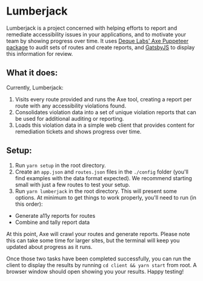 # Lumberjack

Lumberjack is a project concerned with helping efforts to report and remediate accessibility issues in your applications, and to motivate your team by showing progress over time. It uses [Deque Labs' Axe Puppeteer package](https://github.com/dequelabs/axe-puppeteer) to audit sets of routes and create reports, and [GatsbyJS](https://www.gatsbyjs.org/) to display this information for review.

## What it does:

Currently, Lumberjack:

1.  Visits every route provided and runs the Axe tool, creating a report per route with any accessibility violations found.
1.  Consolidates violation data into a set of unique violation reports that can be used for additional auditing or reporting.
1.  Loads this violation data in a simple web client that provides content for remediation tickets and shows progress over time.

## Setup:

1.  Run `yarn setup` in the root directory.
1.  Create an `app.json` and `routes.json` files in the `./config` folder (you'll find examples with the data format expected). We recommend starting small with just a few routes to test your setup.
1.  Run `yarn lumberjack` in the root directory. This will present some options. At minimum to get things to work properly, you'll need to run (in this order):

- Generate a11y reports for routes
- Combine and tally report data

At this point, Axe will crawl your routes and generate reports. Please note this can take some time for larger sites, but the terminal will keep you updated about progress as it runs.

Once those two tasks have been completed successfully, you can run the client to display the results by running `cd client && yarn start` from root. A browser window should open showing you your results. Happy testing!
